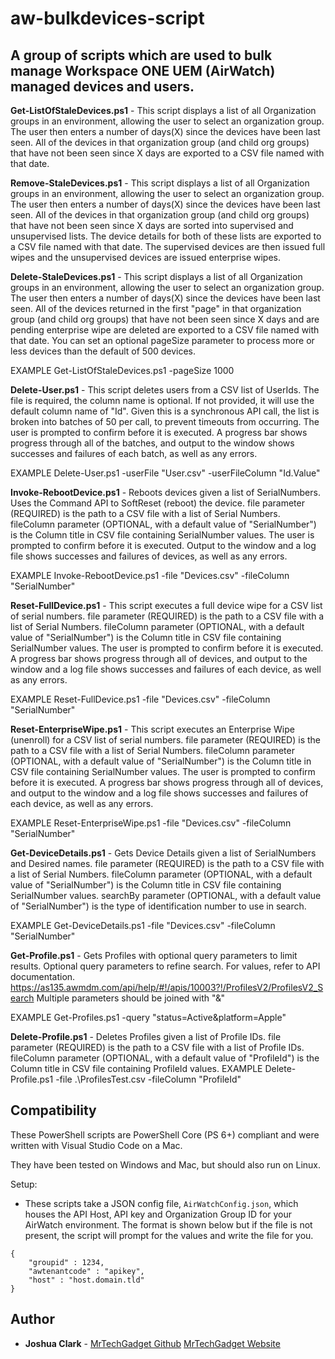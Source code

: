 # aw-bulkdevices-script
## A group of scripts which are used to bulk manage Workspace ONE UEM (AirWatch) managed devices and users.

**Get-ListOfStaleDevices.ps1** - This script displays a list of all Organization groups in an environment, allowing the user to select an organization group. 
The user then enters a number of days(X) since the devices have been last seen.
All of the devices in that organization group (and child org groups) that have not been seen since X days are exported to a CSV file named with that date.


**Remove-StaleDevices.ps1** - This script displays a list of all Organization groups in an environment, allowing the user to select an organization group. 
The user then enters a number of days(X) since the devices have been last seen.
All of the devices in that organization group (and child org groups) that have not been seen since X days are sorted into supervised and unsupervised lists. The device details for both of these lists are exported to a CSV file named with that date.
The supervised devices are then issued full wipes and the unsupervised devices are issued enterprise wipes.


**Delete-StaleDevices.ps1** - This script displays a list of all Organization groups in an environment, allowing the user to select an organization group. 
The user then enters a number of days(X) since the devices have been last seen.
All of the devices returned in the first "page" in that organization group (and child org groups) that have not been seen since X days and are pending enterprise wipe are deleted are exported to a CSV file named with that date. You can set an optional pageSize parameter to process more or less devices than the default of 500 devices.

EXAMPLE
  Get-ListOfStaleDevices.ps1 -pageSize 1000

**Delete-User.ps1** - This script deletes users from a CSV list of UserIds. The file is required, the column name is optional. If not provided, it will use the default column name of "Id". 
Given this is a synchronous API call, the list is broken into batches of 50 per call, to prevent timeouts from occurring. The user is prompted to confirm before it is executed. A progress bar shows progress through all of the batches, and output to the window shows successes and failures of each batch, as well as any errors.

EXAMPLE
  Delete-User.ps1 -userFile "User.csv" -userFileColumn "Id.Value"

**Invoke-RebootDevice.ps1** - Reboots devices given a list of SerialNumbers. Uses the Command API to SoftReset (reboot) the device.
file parameter (REQUIRED) is the path to a CSV file with a list of Serial Numbers. fileColumn parameter (OPTIONAL, with a default value of "SerialNumber") is the Column title in CSV file containing SerialNumber values. 
The user is prompted to confirm before it is executed. Output to the window and a log file shows successes and failures of devices, as well as any errors.

EXAMPLE
  Invoke-RebootDevice.ps1 -file "Devices.csv" -fileColumn "SerialNumber"

**Reset-FullDevice.ps1** - This script executes a full device wipe for a CSV list of serial numbers. 
file parameter (REQUIRED) is the path to a CSV file with a list of Serial Numbers. fileColumn parameter (OPTIONAL, with a default value of "SerialNumber") is the Column title in CSV file containing SerialNumber values. 
The user is prompted to confirm before it is executed. A progress bar shows progress through all of devices, and output to the window and a log file shows successes and failures of each device, as well as any errors.

EXAMPLE
  Reset-FullDevice.ps1 -file "Devices.csv" -fileColumn "SerialNumber"

**Reset-EnterpriseWipe.ps1** - This script executes an Enterprise Wipe (unenroll) for a CSV list of serial numbers. 
file parameter (REQUIRED) is the path to a CSV file with a list of Serial Numbers. fileColumn parameter (OPTIONAL, with a default value of "SerialNumber") is the Column title in CSV file containing SerialNumber values. 
The user is prompted to confirm before it is executed. A progress bar shows progress through all of devices, and output to the window and a log file shows successes and failures of each device, as well as any errors.

EXAMPLE
  Reset-EnterpriseWipe.ps1 -file "Devices.csv" -fileColumn "SerialNumber"

**Get-DeviceDetails.ps1** - Gets Device Details given a list of SerialNumbers and Desired names.
file parameter (REQUIRED) is the path to a CSV file with a list of Serial Numbers. fileColumn parameter (OPTIONAL, with a default value of "SerialNumber") is the Column title in CSV file containing SerialNumber values. searchBy parameter (OPTIONAL, with a default value of "SerialNumber") is the type of identification number to use in search.

EXAMPLE
  Get-DeviceDetails.ps1 -file "Devices.csv" -fileColumn "SerialNumber"

**Get-Profile.ps1** - Gets Profiles with optional query parameters to limit results. 
Optional query parameters to refine search. For values, refer to API documentation. https://as135.awmdm.com/api/help/#!/apis/10003?!/ProfilesV2/ProfilesV2_Search 
Multiple parameters should be joined with "&"

EXAMPLE
  Get-Profiles.ps1 -query "status=Active&platform=Apple"

**Delete-Profile.ps1** - Deletes Profiles given a list of Profile IDs. 
file parameter (REQUIRED) is the path to a CSV file with a list of Profile IDs. 
fileColumn parameter (OPTIONAL, with a default value of "ProfileId") is the Column title in CSV file containing ProfileId values.
EXAMPLE
  Delete-Profile.ps1 -file .\ProfilesTest.csv -fileColumn "ProfileId"

## Compatibility

These PowerShell scripts are PowerShell Core (PS 6+) compliant and were written with Visual Studio Code on a Mac. 

They have been tested on Windows and Mac, but should also run on Linux. 

Setup:
* These scripts take a JSON config file, `AirWatchConfig.json`, which houses the API Host, API key and Organization Group ID for your AirWatch environment. The format is shown below but if the file is not present, the script will prompt for the values and write the file for you.
```
{
    "groupid" : 1234,
    "awtenantcode" : "apikey",
    "host" : "host.domain.tld"
}
```

## Author

* **Joshua Clark** - [MrTechGadget Github](https://github.com/MrTechGadget) [MrTechGadget Website](http://mrtechgadget.com/)
